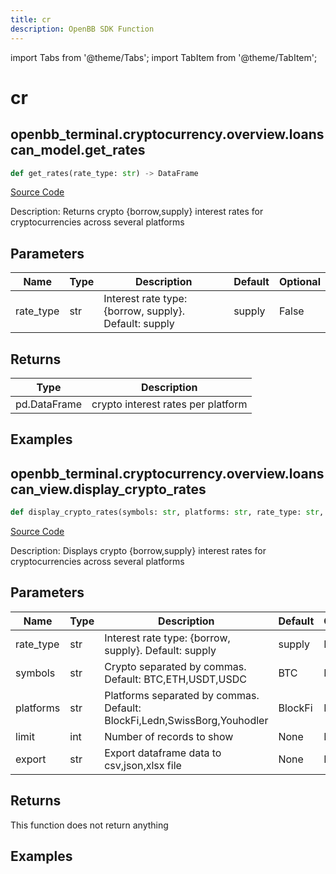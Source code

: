 ```yaml
---
title: cr
description: OpenBB SDK Function
---
```


import Tabs from '@theme/Tabs';
import TabItem from '@theme/TabItem';

# cr

<Tabs>
<TabItem value="model" label="Model" default>

## openbb_terminal.cryptocurrency.overview.loanscan_model.get_rates

```python title='openbb_terminal/cryptocurrency/overview/loanscan_model.py'
def get_rates(rate_type: str) -> DataFrame
```
[Source Code](https://github.com/OpenBB-finance/OpenBBTerminal/tree/main/openbb_terminal/cryptocurrency/overview/loanscan_model.py#L267)

Description: Returns crypto {borrow,supply} interest rates for cryptocurrencies across several platforms

## Parameters

| Name | Type | Description | Default | Optional |
| ---- | ---- | ----------- | ------- | -------- |
| rate_type | str | Interest rate type: {borrow, supply}. Default: supply | supply | False |

## Returns

| Type | Description |
| ---- | ----------- |
| pd.DataFrame | crypto interest rates per platform |

## Examples



</TabItem>
<TabItem value="view" label="View">

## openbb_terminal.cryptocurrency.overview.loanscan_view.display_crypto_rates

```python title='openbb_terminal/cryptocurrency/overview/loanscan_view.py'
def display_crypto_rates(symbols: str, platforms: str, rate_type: str, limit: int, export: str, external_axes: Optional[List[matplotlib.axes._axes.Axes]]) -> None
```
[Source Code](https://github.com/OpenBB-finance/OpenBBTerminal/tree/main/openbb_terminal/cryptocurrency/overview/loanscan_view.py#L24)

Description: Displays crypto {borrow,supply} interest rates for cryptocurrencies across several platforms

## Parameters

| Name | Type | Description | Default | Optional |
| ---- | ---- | ----------- | ------- | -------- |
| rate_type | str | Interest rate type: {borrow, supply}. Default: supply | supply | False |
| symbols | str | Crypto separated by commas. Default: BTC,ETH,USDT,USDC | BTC | False |
| platforms | str | Platforms separated by commas. Default: BlockFi,Ledn,SwissBorg,Youhodler | BlockFi | False |
| limit | int | Number of records to show | None | False |
| export | str | Export dataframe data to csv,json,xlsx file | None | False |

## Returns

This function does not return anything

## Examples



</TabItem>
</Tabs>